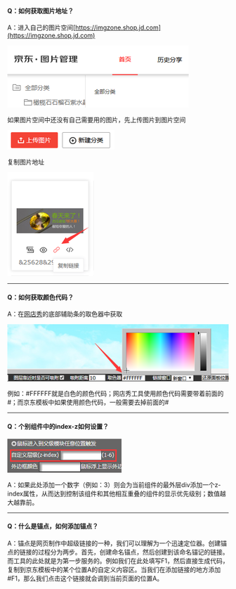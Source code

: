 #### Q：如何获取图片地址？

A：进入自己的图片空间[https://imgzone.shop.jd.com](https://imgzone.shop.jd.com)

![](/assets/imo06t.png)

如果图片空间中还没有自己需要用的图片，先上传图片到图片空间

![](/assets/imfdl0t.png)

复制图片地址

![](/assets/ifl2rt.png)

---

#### Q：如何获取颜色代码？

A：在[网店秀](http://www.wangdianxiu.com/tool/)的底部辅助条的取色器中获取

![](/assets/iTTGGort.png)

例如：\#FFFFFF就是白色的颜色代码；网店秀工具使用颜色代码需要带着前面的\#；而京东模板中如果使用颜色代码，一般需要去掉前面的\#

---

#### Q：个别组件中的index-z如何设置？

![](/assets/i64trt.png)

A：如果此处添加一个数字（例如：3）则会为当前组件的最外层div添加一个z-index属性，从而达到控制该组件和其他相互重叠的组件的显示优先级别；数值越大越靠前。

---

#### Q：什么是锚点，如何添加锚点？

A：锚点是网页制作中超级链接的一种，我们可以理解为一个迅速定位器。创建锚点的链接的过程分为两步。首先，创建命名锚点，然后创建到该命名锚记的链接。而工具的此处就是为第一步服务的。例如我们在此处填写F1，然后直接生成代码，复制到京东模板中的某个位置A的自定义内容区。当我们在添加链接的地方添加\#F1，那么我们点击这个链接就会调到当前页面的位置A。

